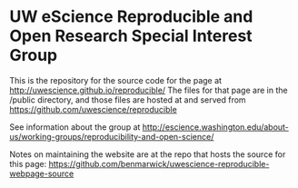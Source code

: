 UW eScience Reproducible and Open Research Special Interest Group
============

This is the repository for the source code for the page at http://uwescience.github.io/reproducible/ The files for that page are in the /public directory, and those files are hosted at and served from https://github.com/uwescience/reproducible

See information about the group at http://escience.washington.edu/about-us/working-groups/reproducibility-and-open-science/
 
Notes on maintaining the website are at the repo that hosts the source for this page: https://github.com/benmarwick/uwescience-reproducible-webpage-source

